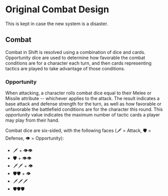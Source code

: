 # Original Combat Design

This is kept in case the new system is a disaster.

## Combat

Combat in Shift is resolved using a combination of dice and cards. Opportunity dice are used to determine how favorable the combat conditions are for a character each turn, and then cards representing tactics are played to take advantage of those conditions.

### Opportunity

When attacking, a character rolls combat dice equal to their Melee or Missile attribute -- whichever applies to the attack. The result indicates a base attack and defense strength for the turn, as well as how favorable or unfavorable the battlefield conditions are for the character this round. This *opportunity* value indicates the maximum number of tactic cards a player may play from their hand.

Combat dice are six-sided, with the following faces (🗡️ = Attack, 🛡️ = Defense, 👁️ = Opportunity):

* 🗡️ + 👁️👁️
* 🛡️ + 👁️👁️
* 🗡️🗡️ + 👁️
* 🛡️🛡️ + 👁️
* 🗡️🗡️🗡️
* 🛡️🛡️🛡️
